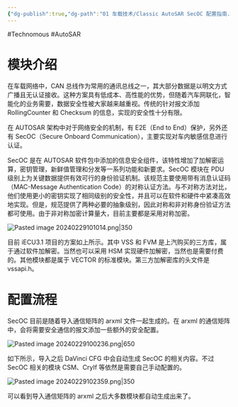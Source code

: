 ```yaml
---
{"dg-publish":true,"dg-path":"01 车载技术/Classic AutoSAR SecOC 配置指南.md","permalink":"/01 车载技术/Classic AutoSAR SecOC 配置指南/","created":"2024-02-29T09:46:12.000+08:00","updated":"2024-11-19T13:49:57.348+08:00"}
---
```


#Technomous #AutoSAR

# 模块介绍

在车载网络中，CAN 总线作为常用的通讯总线之一，其大部分数据是以明文方式广播且无认证接收。这种方案具有低成本、高性能的优势，但随着汽车网联化，智能化的业务需要，数据安全性被大家越来越重视。传统的针对报文添加 RollingCounter 和 Checksum 的信息，实现的安全性十分有限。

在 AUTOSAR 架构中对于网络安全的机制，有 E2E（End to End）保护，另外还有 SecOC（Secure Onboard Communication），主要实现对车内敏感信息进行认证。

SecOC 是在 AUTOSAR 软件包中添加的信息安全组件，该特性增加了加解密运算，密钥管理，新鲜值管理和分发等一系列功能和新要求。SecOC 模块在 PDU 级别上为关键数据提供有效可行的身份验证机制。该规范主要使用带有消息认证码（MAC-Message Authentication Code）的对称认证方法。与不对称方法对比，他们使用更小的密钥实现了相同级别的安全性，并且可以在软件和硬件中紧凑高效地实现。但是，规范提供了两种必要的抽象级别，因此对称和非对称身份验证方法都可使用。由于非对称加密计算量大，目前主要都是采用对称加密。

![Pasted image 20240229101014.png|350](/img/user/0.Asset/resource/Pasted%20image%2020240229101014.png)

目前 iECU3.1 项目的方案如上所示。其中 VSS 和 FVM 是上汽购买的三方库，属于通过软件加解密。当然也可以采用 HSM 实现硬件加解密，当然也是需要付费的。其他模块都是属于 VECTOR 的标准模块。第三方加解密库的头文件是 vssapi.h。

# 配置流程

SecOC 目前是随着导入通信矩阵的 arxml 文件一起生成的。在 arxml 的通信矩阵中，会将需要安全通信的报文添加一些额外的安全配置。

![Pasted image 20240229100236.png|650](/img/user/0.Asset/resource/Pasted%20image%2020240229100236.png)

如下所示，导入之后 DaVinci CFG 中会自动生成 SecOC 的相关内容。不过 SecOC 相关的模块 CSM、CryIf 等依然是需要自己手动配置的。

![Pasted image 20240229102359.png|350](/img/user/0.Asset/resource/Pasted%20image%2020240229102359.png)

可以看到导入通信矩阵的 arxml 之后大多数模块都自动生成出来了。
